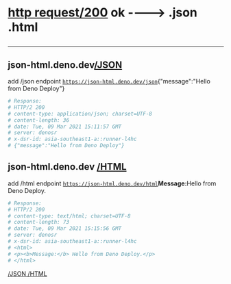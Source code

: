 # <a href="https://json-html.deno.dev">http request/200</a> ok ----> .json .html <hr>

## json-html.deno.dev<a href="https://json-html.deno.dev/json">/JSON</a>

add /json endpoint 
<code>https://json-html.deno.dev/json</code>{"message":"Hello from Deno Deploy"}
```sh
# Response:
# HTTP/2 200
# content-type: application/json; charset=UTF-8
# content-length: 36
# date: Tue, 09 Mar 2021 15:11:57 GMT
# server: denosr
# x-dsr-id: asia-southeast1-a::runner-l4hc
# {"message":"Hello from Deno Deploy"}
```

## json-html.deno.dev <a href="https://json-html.deno.dev/html">/HTML</a>

add /html endpoint
<code>https://json-html.deno.dev/html</code><b>Message:</b>Hello from Deno Deploy.
```sh
# Response:
# HTTP/2 200
# content-type: text/html; charset=UTF-8
# content-length: 73
# date: Tue, 09 Mar 2021 15:15:56 GMT
# server: denosr
# x-dsr-id: asia-southeast1-a::runner-l4hc
# <html>
# <p><b>Message:</b> Hello from Deno Deploy.</p>
# </html>
```
[/JSON /HTML](https://json-html.deno.dev)&nbsp;<endpoint>
